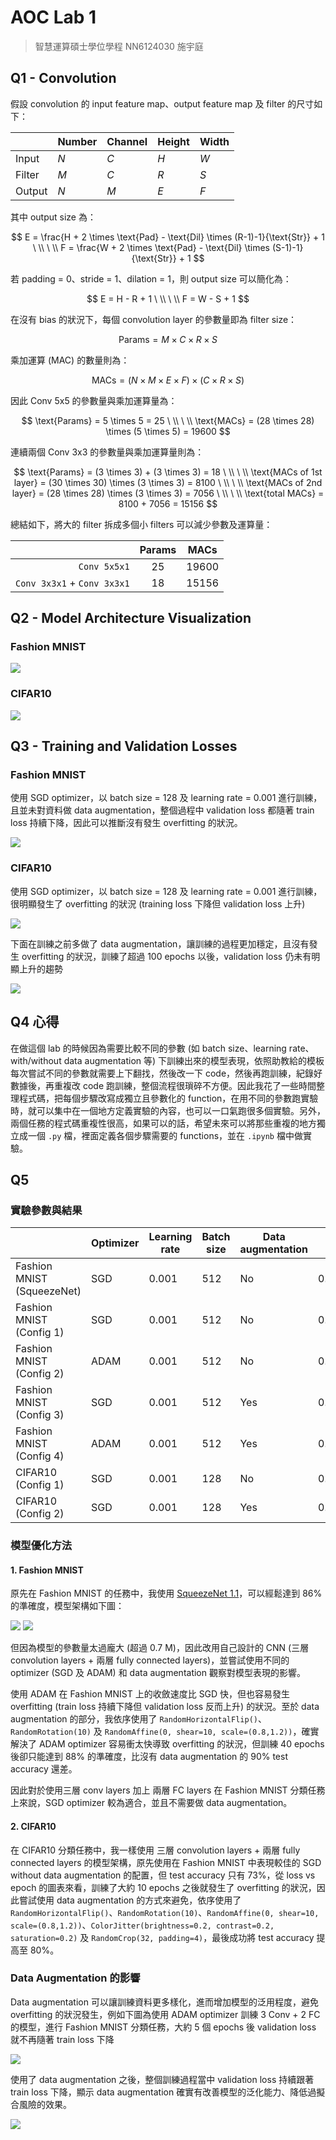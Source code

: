 # AOC Lab 1

> 智慧運算碩士學位學程 NN6124030 施宇庭

## Q1 - Convolution

假設 convolution 的 input feature map、output feature map 及 filter 的尺寸如下：

|   | Number | Channel| Height | Width |
| - | ------ | ------ | ------ | ----- |
| Input   | $N$ | $C$ | $H$ | $W$ |
| Filter  | $M$ | $C$ | $R$ | $S$ |
| Output  | $N$ | $M$ | $E$ | $F$ |

其中 output size 為：

$$
E = \frac{H + 2 \times \text{Pad} - \text{Dil} \times (R-1)-1}{\text{Str}} + 1
\ \\
\ \\
F = \frac{W + 2 \times \text{Pad} - \text{Dil} \times (S-1)-1}{\text{Str}} + 1
$$

若 padding = 0、stride = 1、dilation = 1，則 output size 可以簡化為：

$$
E = H - R + 1
\ \\
\ \\
F = W - S + 1
$$

在沒有 bias 的狀況下，每個 convolution layer 的參數量即為 filter size：

$$
\text{Params} = M \times C \times R \times S
$$

乘加運算 (MAC) 的數量則為：

$$
\text{MACs} = (N \times M \times E \times F) \times (C \times R \times S)
$$

因此 Conv 5x5 的參數量與乘加運算量為：

$$
\text{Params} = 5 \times 5 = 25
\ \\
\ \\
\text{MACs} = (28 \times 28) \times (5 \times 5) = 19600
$$

連續兩個 Conv 3x3 的參數量與乘加運算量則為：

$$
\text{Params} = (3 \times 3) + (3 \times 3) = 18
\ \\
\ \\
\text{MACs of 1st layer} = (30 \times 30) \times (3 \times 3) = 8100
\ \\
\ \\
\text{MACs of 2nd layer} = (28 \times 28) \times (3 \times 3) = 7056
\ \\
\ \\
\text{total MACs} = 8100 + 7056 = 15156
$$

總結如下，將大的 filter 拆成多個小 filters 可以減少參數及運算量：

|                             | Params | MACs |
| ---------------------------:|:------:|:----:|
|               `Conv 5x5x1`  | $25$   | $19600$ |
| `Conv 3x3x1` + `Conv 3x3x1` | $18$ | $15156$ |


## Q2 - Model Architecture Visualization
<!-- Netron 視覺化並截圖 -->

### Fashion MNIST

![](./fmnist/model/fmnist.png)

### CIFAR10

![](./cifar10/model/cifar10.png)

## Q3 - Training and Validation Losses
<!-- 畫出 train/validation loss，是否 overfit -->

### Fashion MNIST

使用 SGD optimizer，以 batch size = 128 及 learning rate = 0.001 進行訓練，且並未對資料做 data augmentation，整個過程中 validation loss 都隨著 train loss 持續下降，因此可以推斷沒有發生 overfitting 的狀況。

![](./fmnist/result/mnist_result_basic.png)

### CIFAR10

使用 SGD optimizer，以 batch size = 128 及 learning rate = 0.001 進行訓練，很明顯發生了 overfitting 的狀況 (training loss 下降但 validation loss 上升)

![](./cifar10/result/cifar10_result_basic.png)

下面在訓練之前多做了 data augmentation，讓訓練的過程更加穩定，且沒有發生 overfitting 的狀況，訓練了超過 100 epochs 以後，validation loss 仍未有明顯上升的趨勢

![](./cifar10/result/cifar10_result_augment.png)

## Q4  心得
<!-- 覺得這個lab可以改進的地方以及你的心得 -->

在做這個 lab 的時候因為需要比較不同的參數 (如 batch size、learning rate、with/without data augmentation 等) 下訓練出來的模型表現，依照助教給的模板每次嘗試不同的參數就需要上下翻找，然後改一下 code，然後再跑訓練，紀錄好數據後，再重複改 code 跑訓練，整個流程很瑣碎不方便。因此我花了一些時間整理程式碼，把每個步驟改寫成獨立且參數化的 function，在用不同的參數跑實驗時，就可以集中在一個地方定義實驗的內容，也可以一口氣跑很多個實驗。另外，兩個任務的程式碼重複性很高，如果可以的話，希望未來可以將那些重複的地方獨立成一個 `.py` 檔，裡面定義各個步驟需要的 functions，並在 `.ipynb` 檔中做實驗。

## Q5
<!-- 實作上做了什麼調整 (learning rate, image augmentation) 來維持準確度、減少參數及運算量、提高吞吐量、避免 overfitting？加上不同的 data augmentation 對 accuracy 有什麼影響？以具體的文字搭配數據描述 -->

### 實驗參數與結果

|   | Optimizer | Learning rate | Batch size | Data augmentation | Params | MACs | Test accuracy |
| - | - | - | - | - | - | - | - |
| Fashion MNIST (SqueezeNet) | SGD  | 0.001 | 512 | No  | 0.726410M | 0.002720020G | 86 % |
| Fashion MNIST (Config 1)   | SGD  | 0.001 | 512 | No  | 0.390634M | 0.007924224G | 90 % |
| Fashion MNIST (Config 2)   | ADAM | 0.001 | 512 | No  | 0.390634M | 0.007924224G | 90 % |
| Fashion MNIST (Config 3)   | SGD  | 0.001 | 512 | Yes | 0.390634M | 0.007924224G | 88 % |
| Fashion MNIST (Config 4)   | ADAM | 0.001 | 512 | Yes | 0.390634M | 0.007924224G | 88 % |
| CIFAR10  (Config 1)        | SGD  | 0.001 | 128 | No  | 0.620586M | 0.011078144G | 73 % |
| CIFAR10  (Config 2)        | SGD  | 0.001 | 128 | Yes | 0.620586M | 0.011078144G | 80 % |

### 模型優化方法

#### 1. Fashion MNIST

原先在 Fashion MNIST 的任務中，我使用 [SqueezeNet 1.1](https://arxiv.org/abs/1602.07360)，可以經鬆達到 86% 的準確度，模型架構如下圖：

![](./old_fmnist/model/squeezenet-1.png)
![](./old_fmnist/model/squeezenet-2.png)

但因為模型的參數量太過龐大 (超過 0.7 M)，因此改用自己設計的 CNN (三層 convolution layers + 兩層 fully connected layers)，並嘗試使用不同的 optimizer (SGD 及 ADAM) 和 data augmentation 觀察對模型表現的影響。

使用 ADAM 在 Fashion MNIST 上的收斂速度比 SGD 快，但也容易發生 overfitting (train loss 持續下降但 validation loss 反而上升) 的狀況。至於 data augmentation 的部分，我依序使用了 `RandomHorizontalFlip()`、`RandomRotation(10)` 及 `RandomAffine(0, shear=10, scale=(0.8,1.2))`，確實解決了 ADAM optimizer 容易衝太快導致 overfitting 的狀況，但訓練 40 epochs 後卻只能達到 88% 的準確度，比沒有 data augmentation 的 90% test accuracy 還差。

因此對於使用三層 conv layers 加上 兩層 FC layers 在 Fashion MNIST 分類任務上來說，SGD optimizer 較為適合，並且不需要做 data augmentation。

#### 2. CIFAR10

在 CIFAR10 分類任務中，我一樣使用 三層 convolution layers + 兩層 fully connected layers 的模型架構，原先使用在 Fashion MNIST 中表現較佳的 SGD without data augmentation 的配置，但 test accuracy 只有 73%，從 loss vs epoch 的圖表來看，訓練了大約 10 epochs 之後就發生了 overfitting 的狀況，因此嘗試使用 data augmentation 的方式來避免，依序使用了 `RandomHorizontalFlip()`、`RandomRotation(10)`、`RandomAffine(0, shear=10, scale=(0.8,1.2))`、`ColorJitter(brightness=0.2, contrast=0.2, saturation=0.2)` 及 `RandomCrop(32, padding=4)`，最後成功將 test accuracy 提高至 80%。

### Data Augmentation 的影響

Data augmentation 可以讓訓練資料更多樣化，進而增加模型的泛用程度，避免 overfitting 的狀況發生，例如下圖為使用 ADAM optimizer 訓練 3 Conv + 2 FC 的模型，進行 Fashion MNIST 分類任務，大約 5 個 epochs 後 validation loss 就不再隨著 train loss 下降

![](./fmnist/result/mnist_result_adam.png)

使用了 data augmentation 之後，整個訓練過程當中 validation loss 持續跟著 train loss 下降，顯示 data augmentation 確實有改善模型的泛化能力、降低過擬合風險的效果。

![](./fmnist/result/mnist_result_adam_augment.png)
